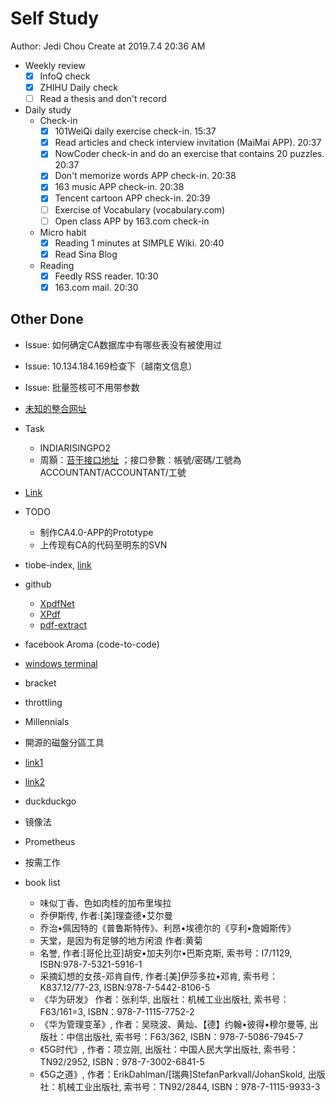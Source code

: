 # Self Study

Author: Jedi Chou
Create at 2019.7.4 20:36 AM

* Weekly review
  -[x] InfoQ check
  -[x] ZHIHU Daily check
  -[ ] Read a thesis and don't record

* Daily study
  * Check-in
    -[x] 101WeiQi daily exercise check-in. 15:37
    -[x] Read articles and check interview invitation (MaiMai APP). 20:37
    -[x] NowCoder check-in and do an exercise that contains 20 puzzles. 20:37
    -[x] Don't memorize words APP check-in. 20:38
    -[x] 163 music APP check-in. 20:38
    -[x] Tencent cartoon APP check-in. 20:39
    -[ ] Exercise of Vocabulary (vocabulary.com)
    -[ ] Open class APP by 163.com check-in

  * Micro habit
    -[x] Reading 1 minutes at SIMPLE Wiki. 20:40
    -[x] Read Sina Blog

  * Reading
    -[x] Feedly RSS reader. 10:30
    -[x] 163.com mail. 20:30

## Other Done

* Issue: 如何确定CA数据库中有哪些表没有被使用过
* Issue: 10.134.184.169检查下（越南文信息）
* Issue: 批量签核可不用带参数
* [未知的整合网址](eisp.idpbg.efoxconn.com)
* Task
  * INDIARISINGPO2
  * 周顥：[苔干接口地址](http://10.39.7.37:8000/Info/AccreditInfo.asmx) ；接口參數：帳號/密碼/工號為  ACCOUNTANT/ACCOUNTANT/工號
* [Link](http://10.130.14.103/AccountIngCtrl/AccountIngCtrl.asmx?op=QueryEmp4Union)

* TODO
  * 制作CA4.0-APP的Prototype
  * 上传现有CA的代码至明东的SVN
* tiobe-index, [link](https://www.tiobe.com/tiobe-index/)
* github
  * [XpdfNet](https://github.com/gqy117/XpdfNet)
  * [XPdf](https://github.com/fzani/xpdf)
  * [pdf-extract](https://github.com/poulfoged/pdf-extract)
* facebook Aroma (code-to-code)
* [windows terminal](https://github.com/microsoft/Terminal)
* bracket
* throttling
* Millennials 
* 開源的磁盤分區工具
* [link1](http://audio-video.gnu.org/)
* [link2](https://email.163.com/#style=6)
* duckduckgo
* 镜像法
* Prometheus
* 按需工作

* book list
  * 味似丁香、色如肉桂的加布里埃拉
  * 乔伊斯传, 作者:[美]理查德•艾尔曼
  * 乔治•佩因特的《普鲁斯特传》、利昂•埃德尔的《亨利•詹姆斯传》
  * 天堂，是因为有足够的地方闲浪 作者:黄菊
  * 名誉, 作者:[哥伦比亚]胡安•加夫列尔•巴斯克斯, 索书号：I7/1129, ISBN:978-7-5321-5916-1
  * 采摘幻想的女孩-邓肯自传, 作者:[美]伊莎多拉•邓肯, 索书号：K837.12/77-23, ISBN:978-7-5442-8106-5
  * 《华为研发》 作者：张利华, 出版社：机械工业出版社, 索书号：F63/161=3, ISBN：978-7-1115-7752-2
  * 《华为管理变革》, 作者：吴晓波、黄灿、【德】约翰•彼得•穆尔曼等, 出版社：中信出版社, 索书号：F63/362, ISBN：978-7-5086-7945-7
  * 《5G时代》, 作者：项立刚, 出版社：中国人民大学出版社, 索书号：TN92/2952, ISBN：978-7-3002-6841-5
  * 《5G之道》, 作者：ErikDahlman/[瑞典]StefanParkvall/JohanSkold, 出版社：机械工业出版社, 索书号：TN92/2844, ISBN：978-7-1115-9933-3
  